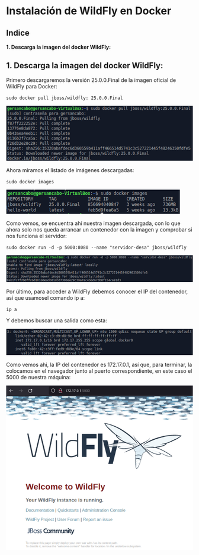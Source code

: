 # Instalación de WildFly en Docker

## Indice

**1. Descarga la imagen del docker WildFly:**

## 1. Descarga la imagen del docker WildFly:

Primero descargaremos la versión 25.0.0.Final de la imagen oficial de WildFly para Docker:

```
sudo docker pull jboss/wildfly: 25.0.0.Final
```

![](https://github.com/GersanCabo/Uso-de-Git/blob/main/img/InstalacionWildlyDocker/1.1.1.png)

Ahora miramos el listado de imágenes descargadas:

```
sudo docker images
```

![](https://github.com/GersanCabo/Uso-de-Git/blob/main/img/InstalacionWildlyDocker/1.1.2.png)

Como vemos, se encuentra ahí nuestra imagen descargada, con lo que ahora solo nos queda arrancar un contenedor con la imagen y comprobar si nos funciona el servidor:

```
sudo docker run -d -p 5000:8080 --name "servidor-desa" jboss/wildfly
```

![](https://github.com/GersanCabo/Uso-de-Git/blob/main/img/InstalacionWildlyDocker/1.1.3.png)

Por último, para acceder a WildFly debemos conocer el IP del contenedor, así que usamosel comando ip a:

```
ip a
```

Y debemos buscar una salida como esta:

![](https://github.com/GersanCabo/Uso-de-Git/blob/main/img/InstalacionWildlyDocker/1.1.4.png)

Como vemos ahi, la IP del contenedor es 172.17.0.1, así que, para terminar, la colocamos en el navegador junto al puerto correspondiente, en este caso el 5000 de nuestra máquina:

![](https://github.com/GersanCabo/Uso-de-Git/blob/main/img/InstalacionWildlyDocker/1.1.5.png)
